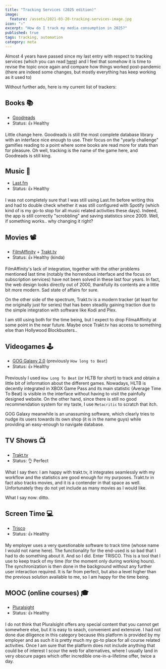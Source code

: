 ```yaml
---
title: "Tracking Services (2025 edition)"
image:
  feature: /assets/2021-03-20-tracking-services-image.jpg
icon: "✌"
excerpt: "How do I track my media consumption in 2025?"
published: true
tags: tracking, automation
category: meta
---
```


Almost 4 years have passed since my last entry with respect to tracking services (which you can read [here](2021-03-20-tracking-services)) and I feel that somehow it is time to revise the topic once again and compare how things worked post-pandemic (there are indeed some changes, but mostly everything has keep working as it used to)

Without further ado, here is my current list of trackers:

## Books 📚

- [Goodreads](http://goodreads.com/)
- Status: 👍 Healthy

Little change here. Goodreads is still the most complete database library with an interface nice enough to use. Their focus on the "yearly challenge" gamifies reading to a point where some books are read more for stats than for pleasure. Oh well, tracking is the name of the game here, and Goodreads is still king.

## Music 🎵

- [Last.fm](https://www.last.fm/)
- Status: 👍 Healthy

I was not completely sure that I was still using Last.fm before writing this and had to double check whether it was still configured with Spotify (which kind of is my go-to stop for all music related activities these days). Indeed, the app is still correctly "scrobbling" and saving statistics since 2009. Well, if something works.. why changing it right?

## Movies 📽

- [FilmAffinity](https://www.filmaffinity.com/) + [Trakt.tv](https://trakt.tv/)
- Status: 👍 Healthy (kinda)

FilmAffinity's lack of integration, together with the other problems mentioned last time (notably the horrendous interface and the focus on subscription services) have not been solved in these last four years. In fact, the web design looks directly out of 2000, thankfully its contents are a little bit more modern. Sad state of affairs for sure.

On the other side of the spectrum, Trakt.tv is a modern tracker (at least for me originally just for series) that has been steadily gaining traction due to the simple integration with software like Kodi and Plex.

I am still using both for the time being, but I expect to drop FilmaAffinity at some point in the near future. Maybe once Trakt.tv has access to something else than Hollywood Blockbusters..

## Videogames 🕹

- [GOG Galaxy 2.0](https://www.gog.com/galaxy) (previously `How long to Beat`)
- Status: 👍 Healthy

Previously I used `How Long To Beat` (or HLTB for short) to track and obtain a little bit of information about the different games. Nowadays, HLTB is decently integrated in XBOX Game Pass and its main statistic (Average Time To Beat) is visible in the interface without having to visit the painfully designed website. On the other hand, since there is still no good recommendation system for my taste, I use `Metacritic` to scratch that itch.

GOG Galaxy meanwhile is an unassuming software, which clearly tries to nudge its users towards its own shop (it is in the name guys) while providing an easy-enough to navigate database.

## TV Shows 📺

- [Trakt.tv](https://trakt.tv/)
- Status: 👌 Perfect

What I say then: I am happy with trakt.tv, it integrates seamlessly with my workflow and the statistics are good enough for my purposes. Trakt.tv in fact also tracks movies, and it is a contender in that space as well. Unfortunately they do not yet include as many movies as I would like.

What I say now: ditto.

## Screen Time 💻

- [Trisco]()
- Status: 👍 Healthy

My employer uses a very questionable software to track time (whose name I would not name here). The functionality for the end-used is so bad that I had to do something about it. And so I did. Enter TRISCO. This is a tool that I use to keep track of my time (for the moment only during working hours). The synchronization is then done in the background without any further user interaction required. It is far from perfect, but also a level higher than the previous solution available to me, so I am happy for the time being.

## MOOC (online courses) 🎓

- [Pluralsight](https://www.pluralsight.com/)
- Status: 👍 Healthy

I do not think that Pluralsight offers any special content that you cannot get somewhere else, but it is easy to seach, convenient and extensive. I had not done due diligence in this category because this platform is provided by my employer and as such it is pretty much my go-to place for all course related activities. Once I am sure that the platform does not include anything that could be of interest I scour the web for alternatives, where I usually land in very obscure pages which offer incredible one-in-a-lifetime offer, twice a day.
